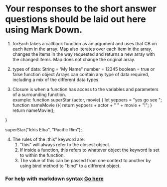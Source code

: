 # Your responses to the short answer questions should be laid out here using Mark Down.
1.  forEach takes a callback function as an argument and uses that CB on each item in the array.
Map also iterates over each item in the array, changes the items in the way requested and returns a new array with the changed items.  Map does not change the original array.

2. types of data:
String = 'My Name"
number = 12345
boolean = true or false
function
object
Arrays can contain any type of data required, including a mix of the different data types.

3. Closure is when a function has access to the variables and parameters of a surrounding function.  
example: function superStar (actor, movie) {
    let yeppers = "yes go see ";
    function nameMovie (){
        return yeppers + actor + " " + movie + "!";
    }
    return nameMovie();

}

superStar("Idris Elba", "Pacific Rim");

4.  The rules of the :this" keyword are:
    1. "this" will always refer to the closest object.
    2. If inside a function, this refers to whatever object the keyword is set to within the function.
    3.  The value of this can be passed from one context to another by using bind method to "bind" to a different object.
    
### For help with markdown syntax [Go here](https://github.com/adam-p/markdown-here/wiki/Markdown-Cheatsheet)
